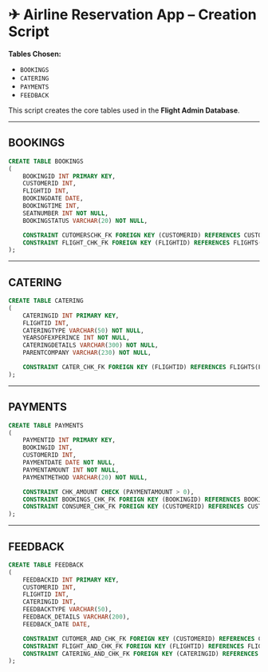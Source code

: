 
# ✈ Airline Reservation App – Creation Script

**Tables Chosen:**

* `BOOKINGS`
* `CATERING`
* `PAYMENTS`
* `FEEDBACK`

This script creates the core tables used in the **Flight Admin Database**.

---

##  BOOKINGS

```sql
CREATE TABLE BOOKINGS
(
    BOOKINGID INT PRIMARY KEY,
    CUSTOMERID INT,
    FLIGHTID INT,
    BOOKINGDATE DATE,
    BOOKINGTIME INT,
    SEATNUMBER INT NOT NULL,
    BOOKINGSTATUS VARCHAR(20) NOT NULL,

    CONSTRAINT CUTOMERSCHK_FK FOREIGN KEY (CUSTOMERID) REFERENCES CUSTOMERS(CUSTOMERID),
    CONSTRAINT FLIGHT_CHK_FK FOREIGN KEY (FLIGHTID) REFERENCES FLIGHTS(FLIGHTID)
);
```

---

##  CATERING

```sql
CREATE TABLE CATERING
(
    CATERINGID INT PRIMARY KEY,
    FLIGHTID INT,
    CATERINGTYPE VARCHAR(50) NOT NULL,
    YEARSOFEXPERINCE INT NOT NULL,
    CATERINGDETAILS VARCHAR(300) NOT NULL,
    PARENTCOMPANY VARCHAR(230) NOT NULL,

    CONSTRAINT CATER_CHK_FK FOREIGN KEY (FLIGHTID) REFERENCES FLIGHTS(FLIGHTID)
);
```

---

##  PAYMENTS

```sql
CREATE TABLE PAYMENTS
(
    PAYMENTID INT PRIMARY KEY,
    BOOKINGID INT,
    CUSTOMERID INT,
    PAYMENTDATE DATE NOT NULL,
    PAYMENTAMOUNT INT NOT NULL,
    PAYMENTMETHOD VARCHAR(20) NOT NULL,

    CONSTRAINT CHK_AMOUNT CHECK (PAYMENTAMOUNT > 0),
    CONSTRAINT BOOKINGS_CHK_FK FOREIGN KEY (BOOKINGID) REFERENCES BOOKINGS(BOOKINGID),
    CONSTRAINT CONSUMER_CHK_FK FOREIGN KEY (CUSTOMERID) REFERENCES CUSTOMERS(CUSTOMERID)
);
```

---

##  FEEDBACK

```sql
CREATE TABLE FEEDBACK
(
    FEEDBACKID INT PRIMARY KEY,
    CUSTOMERID INT,
    FLIGHTID INT,
    CATERINGID INT,
    FEEDBACKTYPE VARCHAR(50),
    FEEDBACK_DETAILS VARCHAR(200),
    FEEDBACK_DATE DATE,

    CONSTRAINT CUTOMER_AND_CHK_FK FOREIGN KEY (CUSTOMERID) REFERENCES CUSTOMERS(CUSTOMERID),
    CONSTRAINT FLIGHT_AND_CHK_FK FOREIGN KEY (FLIGHTID) REFERENCES FLIGHTS(FLIGHTID),
    CONSTRAINT CATERING_AND_CHK_FK FOREIGN KEY (CATERINGID) REFERENCES CATERING(CATERINGID)
);
```

